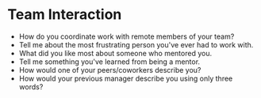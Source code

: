 # Team Interaction

* How do you coordinate work with remote members of your team?
* Tell me about the most frustrating person you've ever had to work with. 
* What did you like most about someone who mentored you.
* Tell me something you've learned from being a mentor. 
* How would one of your peers/coworkers describe you?
* How would your previous manager describe you using only three words?

